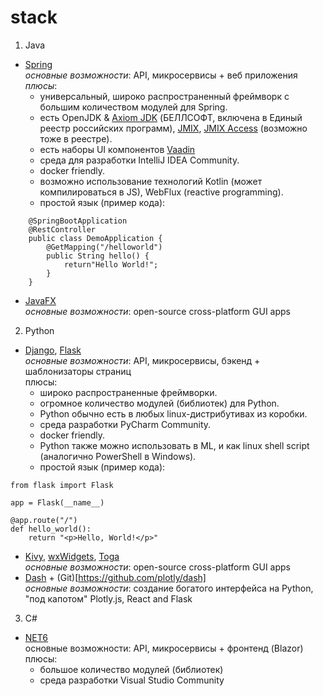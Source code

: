 # stack
1. Java
  - [Spring](https://spring.io)  
    _основные возможности_: API, микросервисы + веб приложения  
    _плюсы_:
    - универсальный, широко распространенный фреймворк с большим количеством модулей для Spring.
    - есть OpenJDK & [Axiom JDK](https://axiomjdk.ru/pages/about) (БЕЛЛСОФТ, включена в Единый реестр российских программ), [JMIX](https://www.jmix.io/framework), [JMIX Access](https://www.jmix.io/ms-access-alternative) (возможно тоже в реестре).
    - есть наборы UI компонентов [Vaadin](https://vaadin.com/docs/latest/components)
    - среда для разработки IntelliJ IDEA Community.
    - docker friendly.
    - возможно использование технологий Kotlin (может компилироваться в JS), WebFlux (reactive programming).
    - простой язык (пример кода):
```
    @SpringBootApplication  
    @RestController  
    public class DemoApplication {  
        @GetMapping("/helloworld")  
        public String hello() {  
            return"Hello World!";  
        }  
    }  
```

  - [JavaFX](https://openjfx.io)  
    _основные возможности_: open-source cross-platform GUI apps
    
2. Python
  - [Django](https://www.djangoproject.com), [Flask](https://flask.palletsprojects.com/en/2.3.x)  
    _основные возможности_: API, микросервисы, бэкенд + шаблонизаторы страниц  
    плюсы:
    - широко распространенные фреймворки.
    - огромное количество модулей (библиотек) для Python.
    - Python обычно есть в любых linux-дистрибутивах из коробки.
    - среда разработки PyCharm Community.
    - docker friendly.
    - Python также можно использовать в ML, и как linux shell script (аналогично PowerShell в Windows).
    - простой язык (пример кода):
```
from flask import Flask  

app = Flask(__name__)  

@app.route("/")  
def hello_world():  
    return "<p>Hello, World!</p>"  
```
  - [Kivy](https://github.com/kivy/kivy), [wxWidgets](https://github.com/wxWidgets/wxWidgets), [Toga](https://github.com/beeware/toga)  
    _основные возможности_: open-source cross-platform GUI apps
  - [Dash](https://dash.plotly.com/dash-core-components) + (Git)[https://github.com/plotly/dash]  
    _основные возможности_: создание богатого интерфейса на Python, "под капотом" Plotly.js, React and Flask

3. C#
  - [NET6]()  
    основные возможности: API, микросервисы + фронтенд (Blazor)  
    плюсы:
    - большое количество модулей (библиотек)
    - среда разработки Visual Studio Community
